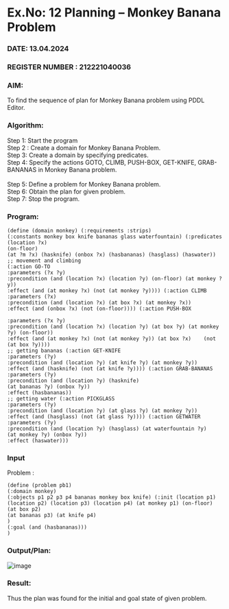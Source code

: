# Ex.No: 12  Planning –  Monkey Banana Problem
### DATE: 13.04.2024                                                                           
### REGISTER NUMBER : 212221040036
### AIM: 
To find the sequence of plan for Monkey Banana problem using PDDL Editor.
###  Algorithm:
Step 1:  Start the program <br> 
Step 2 : Create a domain for Monkey Banana Problem. <br> 
Step 3:  Create a domain by specifying predicates. <br> 
Step 4: Specify the actions GOTO, CLIMB, PUSH-BOX, GET-KNIFE, GRAB-BANANAS in Monkey Banana problem.<br>  
Step 5:   Define a problem for Monkey Banana problem.<br> 
Step 6:  Obtain the plan for given problem.<br> 
Step 7: Stop the program.<br> 
### Program:
```
(define (domain monkey) (:requirements :strips)
(:constants monkey box knife bananas glass waterfountain) (:predicates (location ?x)
(on-floor)
(at ?m ?x) (hasknife) (onbox ?x) (hasbananas) (hasglass) (haswater))
;; movement and climbing
(:action GO-TO
:parameters (?x ?y)
:precondition (and (location ?x) (location ?y) (on-floor) (at monkey ?y))
:effect (and (at monkey ?x) (not (at monkey ?y)))) (:action CLIMB
:parameters (?x)
:precondition (and (location ?x) (at box ?x) (at monkey ?x))
:effect (and (onbox ?x) (not (on-floor)))) (:action PUSH-BOX
 
:parameters (?x ?y)
:precondition (and (location ?x) (location ?y) (at box ?y) (at monkey ?y) (on-floor))
:effect (and (at monkey ?x) (not (at monkey ?y)) (at box ?x)	(not (at box ?y))))
;; getting bananas (:action GET-KNIFE
:parameters (?y)
:precondition (and (location ?y) (at knife ?y) (at monkey ?y))
:effect (and (hasknife) (not (at knife ?y)))) (:action GRAB-BANANAS
:parameters (?y)
:precondition (and (location ?y) (hasknife)
(at bananas ?y) (onbox ?y))
:effect (hasbananas))
;; getting water (:action PICKGLASS
:parameters (?y)
:precondition (and (location ?y) (at glass ?y) (at monkey ?y))
:effect (and (hasglass) (not (at glass ?y)))) (:action GETWATER
:parameters (?y)
:precondition (and (location ?y) (hasglass) (at waterfountain ?y)
(at monkey ?y) (onbox ?y))
:effect (haswater)))

```








### Input 

Problem :
```
(define (problem pb1)
(:domain monkey)
(:objects p1 p2 p3 p4 bananas monkey box knife) (:init (location p1)
(location p2) (location p3) (location p4) (at monkey p1) (on-floor)
(at box p2)
(at bananas p3) (at knife p4)
)
(:goal (and (hasbananas)))
)

```
### Output/Plan:
![image](https://github.com/MilitantVlr/Ex-12_Monkeybanana/assets/121683193/30e99c58-ac4d-4639-8892-950ef9a518c5)



### Result:
Thus the plan was found for the initial and goal state of given problem.
